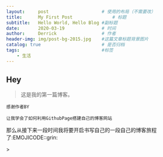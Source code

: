 ```yaml
---
layout:     post   				    # 使用的布局（不需要改）
title:      My First Post 				# 标题 
subtitle:   Hello World, Hello Blog #副标题
date:       2020-03-19 				# 时间
author:     Derrick 				# 作者
header-img: img/post-bg-2015.jpg 	#这篇文章标题背景图片
catalog: true 						# 是否归档
tags:								#标签
    - 生活
---
```


## Hey
>这是我的第一篇博客。


`感谢作者BY`


`让我学会了如何利用GithubPage搭建自己的博客网站`
<p>那么从接下来一段时间我将要开启书写自己的一段自己的博客旅程了:EMOJICODE::grin: </p>>



